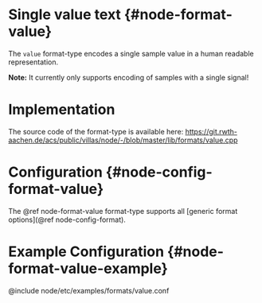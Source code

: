 # Single value text {#node-format-value}

The `value` format-type encodes a single sample value in a human readable representation.

**Note:** It currently only supports encoding of samples with a single signal!

# Implementation

The source code of the format-type is available here:
https://git.rwth-aachen.de/acs/public/villas/node/-/blob/master/lib/formats/value.cpp

# Configuration {#node-config-format-value}

The @ref node-format-value format-type supports all [generic format options](@ref node-config-format).

# Example Configuration {#node-format-value-example}

@include node/etc/examples/formats/value.conf
